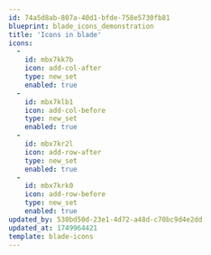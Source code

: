 ```yaml
---
id: 74a5d8ab-807a-40d1-bfde-758e5730fb81
blueprint: blade_icons_demonstration
title: 'Icons in blade'
icons:
  -
    id: mbx7kk7b
    icon: add-col-after
    type: new_set
    enabled: true
  -
    id: mbx7klb1
    icon: add-col-before
    type: new_set
    enabled: true
  -
    id: mbx7kr2l
    icon: add-row-after
    type: new_set
    enabled: true
  -
    id: mbx7krk0
    icon: add-row-before
    type: new_set
    enabled: true
updated_by: 530bd50d-23e1-4d72-a48d-c70bc9d4e2dd
updated_at: 1749964421
template: blade-icons
---
```

